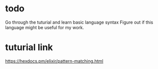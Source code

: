 # todo
Go through the tuturial and learn basic language syntax
Figure out if this language might be useful for my work.

# tuturial link
https://hexdocs.pm/elixir/pattern-matching.html
